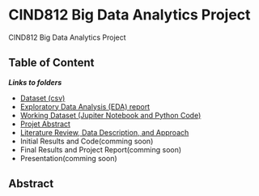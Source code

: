 # CIND812 Big Data Analytics Project
CIND812 Big Data Analytics Project 

## Table of Content
***Links to folders*** <br />
- [Dataset (csv)](https://github.com/stephbois/Big_Data_Analytics_Project/tree/main/project_files/dataset)
- [Exploratory Data Analysis (EDA) report](https://github.com/stephbois/Big_Data_Analytics_Project/tree/main/project_files/EDA)
- [Working Dataset (Jupiter Notebook and Python Code)](https://github.com/stephbois/Big_Data_Analytics_Project/tree/main/project_files/working_dataset)
- [Projet Abstract](https://github.com/stephbois/Big_Data_Analytics_Project/tree/main/project_files/abstract) <br />
- [Literature Review, Data Description, and Approach](https://github.com/stephbois/Big_Data_Analytics_Project/tree/main/project_files/literature_review) <br />
- Initial Results and Code(comming soon) <br />
- Final Results and Project Report(comming soon) <br />
- Presentation(comming soon) <br />

## Abstract
